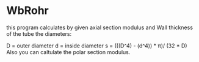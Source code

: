 # WbRohr
this program calculates by given axial section modulus and Wall thickness of the tube
the diameters:

D = outer diameter
d = inside diameter
s = (((D^4) - (d^4)) * π)/ (32 * D)
Also you can caltulate the polar section modulus.

 
